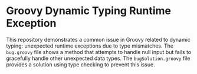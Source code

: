 # Groovy Dynamic Typing Runtime Exception

This repository demonstrates a common issue in Groovy related to dynamic typing: unexpected runtime exceptions due to type mismatches.  The `bug.groovy` file shows a method that attempts to handle null input but fails to gracefully handle other unexpected data types. The `bugSolution.groovy` file provides a solution using type checking to prevent this issue.